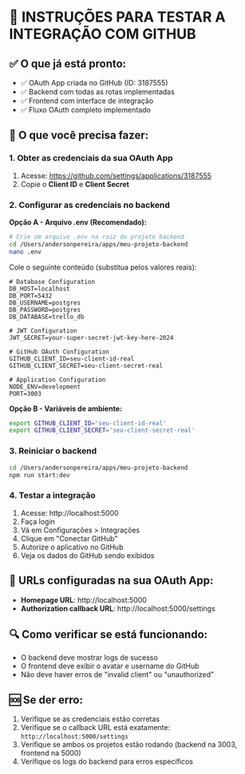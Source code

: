 # 🚀 INSTRUÇÕES PARA TESTAR A INTEGRAÇÃO COM GITHUB

## ✅ O que já está pronto:
- ✅ OAuth App criada no GitHub (ID: 3187555)
- ✅ Backend com todas as rotas implementadas
- ✅ Frontend com interface de integração
- ✅ Fluxo OAuth completo implementado

## 🔧 O que você precisa fazer:

### 1. Obter as credenciais da sua OAuth App
1. Acesse: https://github.com/settings/applications/3187555
2. Copie o **Client ID** e **Client Secret**

### 2. Configurar as credenciais no backend

**Opção A - Arquivo .env (Recomendado):**
```bash
# Crie um arquivo .env na raiz do projeto backend
cd /Users/andersonpereira/apps/meu-projeto-backend
nano .env
```

Cole o seguinte conteúdo (substitua pelos valores reais):
```env
# Database Configuration
DB_HOST=localhost
DB_PORT=5432
DB_USERNAME=postgres
DB_PASSWORD=postgres
DB_DATABASE=trello_db

# JWT Configuration
JWT_SECRET=your-super-secret-jwt-key-here-2024

# GitHub OAuth Configuration
GITHUB_CLIENT_ID=seu-client-id-real
GITHUB_CLIENT_SECRET=seu-client-secret-real

# Application Configuration
NODE_ENV=development
PORT=3003
```

**Opção B - Variáveis de ambiente:**
```bash
export GITHUB_CLIENT_ID='seu-client-id-real'
export GITHUB_CLIENT_SECRET='seu-client-secret-real'
```

### 3. Reiniciar o backend
```bash
cd /Users/andersonpereira/apps/meu-projeto-backend
npm run start:dev
```

### 4. Testar a integração
1. Acesse: http://localhost:5000
2. Faça login
3. Vá em Configurações > Integrações
4. Clique em "Conectar GitHub"
5. Autorize o aplicativo no GitHub
6. Veja os dados do GitHub sendo exibidos

## 🎯 URLs configuradas na sua OAuth App:
- **Homepage URL**: http://localhost:5000
- **Authorization callback URL**: http://localhost:5000/settings

## 🔍 Como verificar se está funcionando:
- O backend deve mostrar logs de sucesso
- O frontend deve exibir o avatar e username do GitHub
- Não deve haver erros de "invalid client" ou "unauthorized"

## 🆘 Se der erro:
1. Verifique se as credenciais estão corretas
2. Verifique se o callback URL está exatamente: `http://localhost:5000/settings`
3. Verifique se ambos os projetos estão rodando (backend na 3003, frontend na 5000)
4. Verifique os logs do backend para erros específicos

